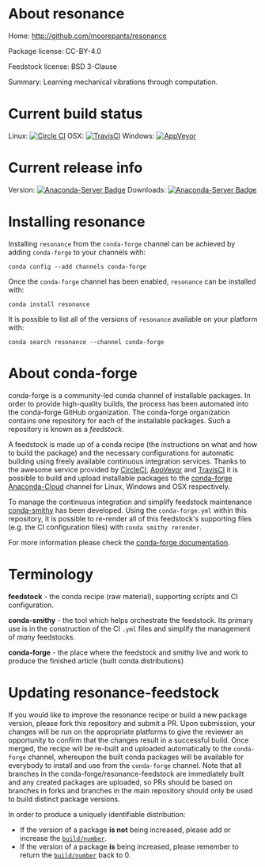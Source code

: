 About resonance
===============

Home: http://github.com/moorepants/resonance

Package license: CC-BY-4.0

Feedstock license: BSD 3-Clause

Summary: Learning mechanical vibrations through computation.



Current build status
====================

Linux: [![Circle CI](https://circleci.com/gh/conda-forge/resonance-feedstock.svg?style=shield)](https://circleci.com/gh/conda-forge/resonance-feedstock)
OSX: [![TravisCI](https://travis-ci.org/conda-forge/resonance-feedstock.svg?branch=master)](https://travis-ci.org/conda-forge/resonance-feedstock)
Windows: [![AppVeyor](https://ci.appveyor.com/api/projects/status/github/conda-forge/resonance-feedstock?svg=True)](https://ci.appveyor.com/project/conda-forge/resonance-feedstock/branch/master)

Current release info
====================
Version: [![Anaconda-Server Badge](https://anaconda.org/conda-forge/resonance/badges/version.svg)](https://anaconda.org/conda-forge/resonance)
Downloads: [![Anaconda-Server Badge](https://anaconda.org/conda-forge/resonance/badges/downloads.svg)](https://anaconda.org/conda-forge/resonance)

Installing resonance
====================

Installing `resonance` from the `conda-forge` channel can be achieved by adding `conda-forge` to your channels with:

```
conda config --add channels conda-forge
```

Once the `conda-forge` channel has been enabled, `resonance` can be installed with:

```
conda install resonance
```

It is possible to list all of the versions of `resonance` available on your platform with:

```
conda search resonance --channel conda-forge
```


About conda-forge
=================

conda-forge is a community-led conda channel of installable packages.
In order to provide high-quality builds, the process has been automated into the
conda-forge GitHub organization. The conda-forge organization contains one repository
for each of the installable packages. Such a repository is known as a *feedstock*.

A feedstock is made up of a conda recipe (the instructions on what and how to build
the package) and the necessary configurations for automatic building using freely
available continuous integration services. Thanks to the awesome service provided by
[CircleCI](https://circleci.com/), [AppVeyor](http://www.appveyor.com/)
and [TravisCI](https://travis-ci.org/) it is possible to build and upload installable
packages to the [conda-forge](https://anaconda.org/conda-forge)
[Anaconda-Cloud](http://docs.anaconda.org/) channel for Linux, Windows and OSX respectively.

To manage the continuous integration and simplify feedstock maintenance
[conda-smithy](http://github.com/conda-forge/conda-smithy) has been developed.
Using the ``conda-forge.yml`` within this repository, it is possible to re-render all of
this feedstock's supporting files (e.g. the CI configuration files) with ``conda smithy rerender``.

For more information please check the [conda-forge documentation](https://conda-forge.org/docs/).

Terminology
===========

**feedstock** - the conda recipe (raw material), supporting scripts and CI configuration.

**conda-smithy** - the tool which helps orchestrate the feedstock.
                   Its primary use is in the construction of the CI ``.yml`` files
                   and simplify the management of *many* feedstocks.

**conda-forge** - the place where the feedstock and smithy live and work to
                  produce the finished article (built conda distributions)


Updating resonance-feedstock
============================

If you would like to improve the resonance recipe or build a new
package version, please fork this repository and submit a PR. Upon submission,
your changes will be run on the appropriate platforms to give the reviewer an
opportunity to confirm that the changes result in a successful build. Once
merged, the recipe will be re-built and uploaded automatically to the
`conda-forge` channel, whereupon the built conda packages will be available for
everybody to install and use from the `conda-forge` channel.
Note that all branches in the conda-forge/resonance-feedstock are
immediately built and any created packages are uploaded, so PRs should be based
on branches in forks and branches in the main repository should only be used to
build distinct package versions.

In order to produce a uniquely identifiable distribution:
 * If the version of a package **is not** being increased, please add or increase
   the [``build/number``](http://conda.pydata.org/docs/building/meta-yaml.html#build-number-and-string).
 * If the version of a package **is** being increased, please remember to return
   the [``build/number``](http://conda.pydata.org/docs/building/meta-yaml.html#build-number-and-string)
   back to 0.